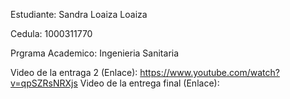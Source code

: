 Estudiante: 
Sandra Loaiza Loaiza

Cedula:
1000311770

Prgrama Academico:
Ingenieria Sanitaria

Video de la entraga 2 (Enlace): https://www.youtube.com/watch?v=qpSZRsNRXjs
Video de la entrega final (Enlace): 
